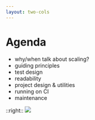 ```yaml
---
layout: two-cols
---
```


# Agenda
- why/when talk about scaling?
- guiding principles
- test design
- readability
- project design & utilities
- running on CI
- maintenance

::right::
<img src="/images/notebook.png" class="pt-10" />

<style>
.slidev-layout li {
  font-size: 1.7rem;
}
.slidev-layout ul {
  padding-top: 20px;
}
</style>